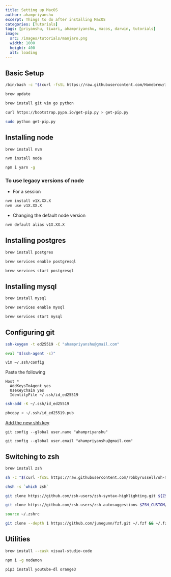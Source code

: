 ```yaml
---
title: Setting up MacOS
author: ahampriyanshu
excerpt: Things to do after installing MacOS
categories: [Tutorials]
tags: [priyanshu, tiwari, ahampriyanshu, macos, darwin, tutorials]
image:
  src: /images/tutorials/manjaro.png
  width: 1000
  height: 400
  alt: loading
---
```


## Basic Setup

```bash
/bin/bash -c "$(curl -fsSL https://raw.githubusercontent.com/Homebrew/install/HEAD/install.sh)"

brew update

brew install git vim go python

curl https://bootstrap.pypa.io/get-pip.py > get-pip.py

sudo python get-pip.py
```

## Installing node

```bash
brew install nvm

nvm install node

npm i yarn -g
```

### To use legacy versions of node

- For a session

```bash
nvm install v1X.XX.X
nvm use v1X.XX.X
```

- Changing the default node version

```bash
nvm default alias v1X.XX.X
```

## Installing postgres

```bash
brew install postgres

brew services enable postgresql

brew services start postgresql
```

## Installing mysql

```bash
brew install mysql

brew services enable mysql

brew services start mysql
```

## Configuring git

```bash
ssh-keygen -t ed25519 -C "ahampriyanshu@gmail.com"

eval "$(ssh-agent -s)"

vim ~/.ssh/config
```

Paste the following

```
Host *
  AddKeysToAgent yes
  UseKeychain yes
  IdentityFile ~/.ssh/id_ed25519
```

```bash
ssh-add -K ~/.ssh/id_ed25519

pbcopy < ~/.ssh/id_ed25519.pub
```

[Add the new shh key](https://github.com/settings/ssh/new)

```
git config --global user.name "ahampriyanshu"

git config --global user.email "ahampriyanshu@gmail.com"
```

## Switching to zsh

```bash
brew install zsh

sh -c "$(curl -fsSL https://raw.githubusercontent.com/robbyrussell/oh-my-zsh/master/tools/install.sh)"

chsh -s `which zsh`

git clone https://github.com/zsh-users/zsh-syntax-highlighting.git ${ZSH_CUSTOM:-~/.oh-my-zsh/custom}/plugins/zsh-syntax-highlighting

git clone https://github.com/zsh-users/zsh-autosuggestions $ZSH_CUSTOM/plugins/zsh-autosuggestions

source ~/.zshrc

git clone --depth 1 https://github.com/junegunn/fzf.git ~/.fzf && ~/.fzf/install
```

## Utilities

```bash
brew install --cask visual-studio-code

npm i -g nodemon

pip3 install youtube-dl orange3
```
